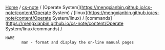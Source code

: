 [Home](https://mengxianbin.github.io) /
[cs-note](https://mengxianbin.github.io/cs-note) /
[Operate System](https://mengxianbin.github.io/cs-note/content/Operate System) /
[linux](https://mengxianbin.github.io/cs-note/content/Operate System/linux) /
[commands](https://mengxianbin.github.io/cs-note/content/Operate System/linux/commands) /

```man
NAME
       man - format and display the on-line manual pages
```